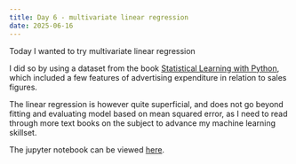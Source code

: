 ```yaml
---
title: Day 6 - multivariate linear regression
date: 2025-06-16
---
```


Today I wanted to try multivariate linear regression

I did so by using a dataset from the book [Statistical Learning with Python](https://www.statlearning.com/), which included a few features of advertising expenditure in relation to sales figures.

The linear regression is however quite superficial, and does not go beyond fitting and evaluating model based on mean squared error, as I need to read through more text books on the subject to advance my machine learning skillset.

The jupyter notebook can be viewed [here](https://hub.2i2c.mybinder.org/user/jonskogland-1000daysofcoding-tgi6eawy/lab/tree/daily-projects/day6_20250616/day6_advertising.ipynb).


